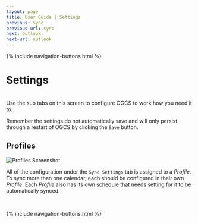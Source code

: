 ```yaml
---
layout: page
title: User Guide | Settings
previous: Sync
previous-url: sync
next: Outlook
next-url: outlook
---
```

{% include navigation-buttons.html %}

# Settings
<br/>
Use the sub tabs on this screen to configure OGCS to work how you need it to.

Remember the settings do not automatically save and will only persist through a restart of OGCS by clicking the `Save` button.

## Profiles

![Profiles Screenshot](profiles.png)

All of the configuration under the `Sync Settings` tab is assigned to a _Profile_. To sync more than one calendar, each should be configured in their own _Profile_. Each _Profile_ also has its own [schedule](https://www.outlookgooglecalendarsync.com/guide/syncoptions#when) that needs setting for it to be automatically synced.

<p>&nbsp;</p>
{% include navigation-buttons.html %}
<p>&nbsp;</p>
